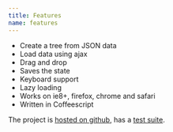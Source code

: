```yaml
---
title: Features
name: features
---
```


* Create a tree from JSON data
* Load data using ajax
* Drag and drop
* Saves the state
* Keyboard support
* Lazy loading
* Works on ie8+, firefox, chrome and safari
* Written in Coffeescript

The project is [hosted on github](https://github.com/mbraak/jqTree), has a [test suite](test/test.html).
